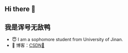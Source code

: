 ## Hi there 👋
## 我是诨号无敌鸭

- 😇 I am a sophomore student from University of Jinan.
- :pencil: 博客：[CSDN💬](https://blog.csdn.net/m0_74870396?spm=1000.2115.3001.5343)

